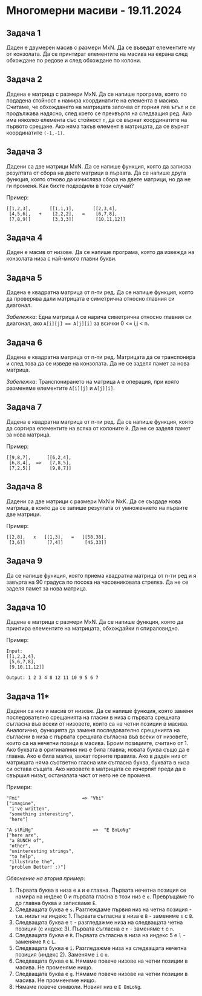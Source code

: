 # Многомерни масиви - 19.11.2024

## Задача 1

Даден е двумерен масив с размери MxN. Да се въведат елементите му от конзолата. Да се принтират елементите на масива на екрана след обхождане по редове и след обхождане по колони.

## Задача 2

Дадена е матрица с размери MxN. Да се напише програма, която по подадена стойност `n` намира координатите на елемента в масива. Считаме, че обхождането на матрицата започва от горния ляв ъгъл и се продължава надясно, след което се прехвърля на следващия ред. Ако има няколко елемента със стойност `n`, да се върнат координатите на първото срещане. Ако няма такъв елемент в матрицата, да се върнат координатите `(-1,-1)`.

## Задача 3

Дадени са две матрици MxN. Да се напише функция, която да записва резултата от сбора на двете матрици в първата. Да се напише друга функция, която отново да изчислява сбора на двете матрици, но да не ги променя. Как бихте подходили в този случай?

Пример:

```
[[1,2,3],       [[1,1,1],       [[2,3,4],
 [4,5,6],   +    [2,2,2],   =    [6,7,8],
 [7,8,9]]        [3,3,3]]        [10,11,12]]
```

## Задача 4

Даден е масив от низове. Да се напише програма, която да извежда на конзолата низа с най-много главни букви.

## Задача 5

Дадена е квадратна матрица от n-ти ред. Да се напише функция, която да проверява дали матрицата е симетрична относно главния си диагонал.

*Забележка*: Една матрица `А` се нарича симетрична относно главния си диагонал, ако `A[i][j] == A[j][i]` за всички 0 <= i,j < n.

## Задача 6

Дадена е квадратна матрица от n-ти ред. Матрицата да се транспонира и след това да се изведе на конзолата. Да не се заделя памет за нова матрица.

*Забележка*: Транспонирането на матрица `A` е операция, при която разменяме елементите `A[i][j]` и `A[j][i]`.

## Задача 7

Дадена е квадратна матрица от n-ти ред. Да се напише функция, която да сортира елементите на всяка от колоните ѝ. Да не се заделя памет за нова матрица.

Пример:

```
[[9,8,7],      [[6,2,4],
 [6,8,4],  =>   [7,8,5],
 [7,2,5]]       [9,8,7]]
```

## Задача 8

Дадени са две матрици с размери MxN и NxK. Да се създаде нова матрица, в която да се запише резултата от умножението на първите две матрици.

Пример:

```
[[2,8],   x   [[1,3],   =   [[58,38],
 [3,6]]        [7,4]]        [45,33]]
```

## Задача 9

Да се напише функция, която приема квадратна матрица от n-ти ред и я завърта на 90 градуса по посока на часовниковата стрелка. Да не се заделя памет за нова матрица.

## Задача 10

Дадена е матрица с размери MxN. Да се напише функция, която да принтира елементите на матрицата, обхождайки я спираловидно.

Пример:
```
Input:
[[1,2,3,4],
 [5,6,7,8],
 [9,10,11,12]]

Output: 1 2 3 4 8 12 11 10 9 5 6 7
```

## Задача 11*

Дадени са низ и масив от низове. Да се напише функция, която заменя последователно срещанията на гласни в низа с първата срещната съгласна във всеки от низовете, които са на четни позиции в масива. Аналогично, функцията да заменя последователно срещанията на съгласни в низа с първата срещната съгласна във всеки от низовете, които са на нечетни позици в масива. Броим позициите, считано от 1. Ако буквата в оригиналния низ е била главна, новата буква също да е главна. Ако е била малка, важат горните правила. Ако в даден низ от матрицата няма съответно гласна или съгласна буква, буквата в низа си остава същата. Ако низовете в матрицата се изчерпят преди да е свършил низът, останалата част от него не се променя.

Примери:

```
"Fmi"                       => "Vhi"
["imagine",
 "i've written",
 "something interesting",
 "here"]
```

```
"A stRiNg"                      =>  "E BnLoNg"
["here are",
 "a BUNCH of",
 "other",
 "uninteresting strings",
 "to help",
 "illustrate the",
 "problem Better! :)"]
```

*Обяснение на втория пример*: 
1. Първата буква в низа е `A` и е главна. Първата нечетна позиция се намира на индекс 0 и първата гласна в този низ е `e`. Превръщаме го до главна буква и записваме `E`.
2. Следващата буква е `s`. Разглеждаме първия низ на четна позиция - т.е. низът на индекс 1. Първата съгласна в низа е `B` - заменяме `s` с `B`.
3. Следващата буква е `t` - разгледажме низа на следващата четна позиция (с индекс 3). Първата съгласна е `n` - заменяме `t` с `n`.
4. Следващата буква е `R`. Първата съгласна в низа на индекс 5 е `l` - заменяме `R` с `L`.
5. Следващата буква е `i`. Разгледажме низа на следващата нечетна позиция (индекс 2). Заменяме `i` с `o`.
6. Следващата буква е `N`. Нямаме повече низове на четни позиции в масива. Не променяме нищо.
7. Следващата буква е `g`. Нямаме повече низове на четни позиции в масива. Не промненяме нищо.
8. Нямаме повече символи. Новият низ е `E BnLoNg`.